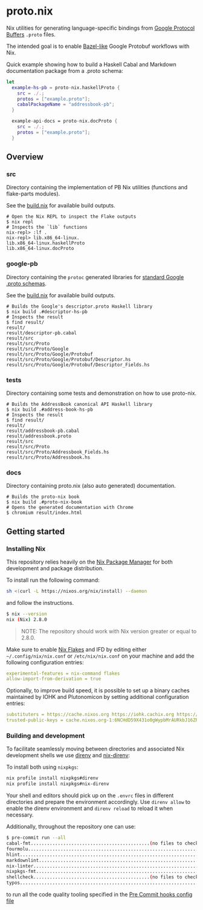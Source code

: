 # proto.nix

Nix utilities for generating language-specific bindings from [Google Protocol
Buffers](https://developers.google.com/protocol-buffers) `.proto` files.

The intended goal is to enable
[Bazel-like](https://blog.bazel.build/2017/02/27/protocol-buffers.html) Google
Protobuf workflows with Nix.

Quick example showing how to build a Haskell Cabal and Markdown documentation package from a .proto schema:

```nix
let
  example-hs-pb = proto-nix.haskellProto {
    src = ./.;
    protos = ["example.proto"];
    cabalPackageName = "addressbook-pb";
  }

  example-api-docs = proto-nix.docProto {
    src = ./.;
    protos = ["example.proto"];
  }
```

## Overview

### src

Directory containing the implementation of PB Nix utilities (functions and flake-parts modules).

See the [build.nix](./src/build.nix) for available build outputs.

```shell
# Open the Nix REPL to inspect the Flake outputs
$ nix repl
# Inspects the `lib` functions
nix-repl> :lf .
nix-repl> lib.x86_64-linux.
lib.x86_64-linux.haskellProto
lib.x86_64-linux.docProto
```

### google-pb

Directory containing the `protoc` generated libraries for [standard Google .proto schemas](https://github.com/protocolbuffers/protobuf/tree/main/src).

See the [build.nix](./google-pb/build.nix) for available build outputs.

```shell
# Builds the Google's descriptor.proto Haskell library
$ nix build .#descriptor-hs-pb
# Inspects the result
$ find result/
result/
result/descriptor-pb.cabal
result/src
result/src/Proto
result/src/Proto/Google
result/src/Proto/Google/Protobuf
result/src/Proto/Google/Protobuf/Descriptor.hs
result/src/Proto/Google/Protobuf/Descriptor_Fields.hs
```

### tests

Directory containing some tests and demonstration on how to use proto-nix.

```shell
# Builds the AddressBook canonical API Haskell library
$ nix build .#address-book-hs-pb
# Inspects the result
$ find result/
result/
result/addressbook-pb.cabal
result/addressbook.proto
result/src
result/src/Proto
result/src/Proto/Addressbook_Fields.hs
result/src/Proto/Addressbook.hs
```

### docs

Directory containing proto.nix (also auto generated) documentation.

```shell
# Builds the proto-nix book
$ nix build .#proto-nix-book
# Opens the generated documentation with Chrome
$ chromium result/index.html
```

## Getting started

### Installing Nix

This repository relies heavily on the [Nix Package
Manager](https://nixos.org/download.html) for both development and package
distribution.

To install run the following command:

```sh
sh <(curl -L https://nixos.org/nix/install) --daemon
```

and follow the instructions.

```sh
$ nix --version
nix (Nix) 2.8.0
```

> NOTE: The repository should work with Nix version greater or equal to 2.8.0.

Make sure to enable [Nix Flakes](https://nixos.wiki/wiki/Flakes#Enable_flakes)
and IFD by editing either `~/.config/nix/nix.conf` or `/etc/nix/nix.conf` on
your machine and add the following configuration entries:

```yaml
experimental-features = nix-command flakes
allow-import-from-derivation = true
```

Optionally, to improve build speed, it is possible to set up a binary caches
maintained by IOHK and Plutonomicon by setting additional configuration entries:

```yaml
substituters = https://cache.nixos.org https://iohk.cachix.org https://cache.iog.io https://public-plutonomicon.cachix.org
trusted-public-keys = cache.nixos.org-1:6NCHdD59X431o0gWypbMrAURkbJ16ZPMQFGspcDShjY= hydra.iohk.io:f/Ea+s+dFdN+3Y/G+FDgSq+a5NEWhJGzdjvKNGv0/EQ= iohk.cachix.org-1:DpRUyj7h7V830dp/i6Nti+NEO2/nhblbov/8MW7Rqoo= public-plutonomicon.cachix.org-1:3AKJMhCLn32gri1drGuaZmFrmnue+KkKrhhubQk/CWc=
```

### Building and development

To facilitate seamlessly moving between directories and associated Nix development shells we use [direnv](https://direnv.net) and [nix-direnv](https://github.com/nix-community/nix-direnv):

To install both using `nixpkgs`:

```sh
nix profile install nixpkgs#direnv
nix profile install nixpkgs#nix-direnv
```

Your shell and editors should pick up on the `.envrc` files in different directories and prepare the environment accordingly.
Use `direnv allow` to enable the direnv environment and `direnv reload` to reload it when necessary.

Additionally, throughout the repository one can use:

```sh
$ pre-commit run --all
cabal-fmt............................................(no files to check)Skipped
fourmolu.................................................................Passed
hlint....................................................................Passed
markdownlint.............................................................Passed
nix-linter...............................................................Passed
nixpkgs-fmt..............................................................Passed
shellcheck...........................................(no files to check)Skipped
typos....................................................................Passed
```

to run all the code quality tooling specified in the [Pre Commit hooks config file](./pre-commit.nix)
